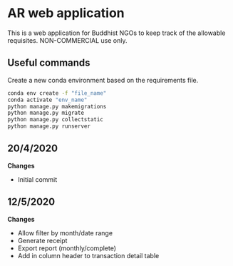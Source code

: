 # AR web application

This is a web application for Buddhist NGOs to keep track of the allowable requisites. NON-COMMERCIAL use only.  

## Useful commands

Create a new conda environment based on the requirements file.

```sh
conda env create -f "file_name"
conda activate "env_name"
python manage.py makemigrations
python manage.py migrate
python manage.py collectstatic
python manage.py runserver                              
```

## 20/4/2020

**Changes**

- Initial commit

## 12/5/2020

**Changes**
- Allow filter by month/date range
- Generate receipt
- Export report (monthly/complete)
- Add in column header to transaction detail table
